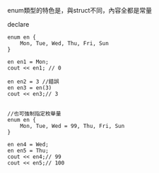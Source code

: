 enum類型的特色是，與struct不同，內容全都是常量

declare
```
enum en {
	Mon, Tue, Wed, Thu, Fri, Sun
}

en en1 = Mon;
cout << en1; // 0

en en2 = 3 //錯誤
en en3 = en(3)
cout << en3;// 3


//也可強制指定枚舉量
enum en {
	Mon, Tue, Wed = 99, Thu, Fri, Sun
}

en en4 = Wed;
en en5 = Thu;
cout << en4;// 99
cout << en5;// 100

```